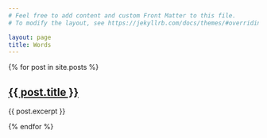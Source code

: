 ```yaml
---
# Feel free to add content and custom Front Matter to this file.
# To modify the layout, see https://jekyllrb.com/docs/themes/#overriding-theme-defaults

layout: page
title: Words
---
```



<div class="posts">
  {% for post in site.posts %}
    <div class="post">
      <h2><a href="{{ post.url }}">{{ post.title }}</a></h2>
      <p>{{ post.excerpt }}</p>
    </div>
  {% endfor %}
</div>